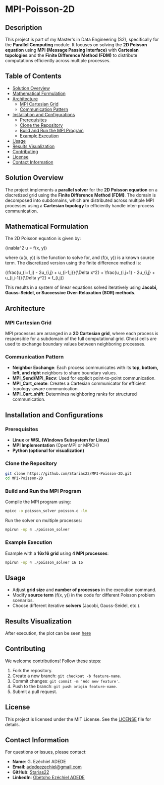 # MPI-Poisson-2D

## Description

This project is part of my Master's in Data Engineering (S2), specifically for the **Parallel Computing** module. It focuses on solving the **2D Poisson equation** using **MPI (Message Passing Interface)** with **Cartesian topologies** and the **Finite Difference Method (FDM)** to distribute computations efficiently across multiple processes.

## Table of Contents

- [Solution Overview](#solution-overview)
- [Mathematical Formulation](#mathematical-formulation)
- [Architecture](#architecture)
  - [MPI Cartesian Grid](#mpi-cartesian-grid)
  - [Communication Pattern](#communication-pattern)
- [Installation and Configurations](#installation-and-configurations)
  - [Prerequisites](#prerequisites)
  - [Clone the Repository](#clone-the-repository)
  - [Build and Run the MPI Program](#build-and-run-the-mpi-program)
  - [Example Execution](#example-execution)
- [Usage](#usage)
- [Results Visualization](#results-visualization)
- [Contributing](#contributing)
- [License](#license)
- [Contact Information](#contact-information)

## Solution Overview

The project implements a **parallel solver** for the **2D Poisson equation** on a discretized grid using the **Finite Difference Method (FDM)**. The domain is decomposed into subdomains, which are distributed across multiple MPI processes using a **Cartesian topology** to efficiently handle inter-process communication.

## Mathematical Formulation

The 2D Poisson equation is given by:

\(\nabla^2 u = f(x, y)\)

where \(u(x, y)\) is the function to solve for, and \(f(x, y)\) is a known source term. The discretized version using the finite difference method is:

\(\frac{u_{i+1,j} - 2u_{i,j} + u_{i-1,j}}{\Delta x^2} + \frac{u_{i,j+1} - 2u_{i,j} + u_{i,j-1}}{\Delta y^2} = f_{i,j}\)

This results in a system of linear equations solved iteratively using **Jacobi, Gauss-Seidel, or Successive Over-Relaxation (SOR) methods**.

## Architecture

### MPI Cartesian Grid

MPI processes are arranged in a **2D Cartesian grid**, where each process is responsible for a subdomain of the full computational grid. Ghost cells are used to exchange boundary values between neighboring processes.

### Communication Pattern

- **Neighbor Exchange**: Each process communicates with its **top, bottom, left, and right** neighbors to share boundary values.
- **MPI\_Send/MPI\_Recv**: Used for explicit point-to-point communication.
- **MPI\_Cart\_create**: Creates a Cartesian communicator for efficient topology-aware communication.
- **MPI\_Cart\_shift**: Determines neighboring ranks for structured communication.

## Installation and Configurations

### Prerequisites

- **Linux** or **WSL (Windows Subsystem for Linux)**
- **MPI Implementation** (OpenMPI or MPICH)
- **Python (optional for visualization)**

### Clone the Repository

```sh
git clone https://github.com/Starias22/MPI-Poisson-2D.git
cd MPI-Poisson-2D
```

### Build and Run the MPI Program

Compile the MPI program using:

```sh
mpicc -o poisson_solver poisson.c -lm
```

Run the solver on multiple processes:

```sh
mpirun -np 4 ./poisson_solver
```

### Example Execution

Example with a **16x16 grid** using **4 MPI processes**:

```sh
mpirun -np 4 ./poisson_solver 16 16
```

## Usage

- Adjust **grid size** and **number of processes** in the execution command.
- Modify **source term** \(f(x, y)\) in the code for different Poisson problem scenarios.
- Choose different iterative **solvers** (Jacobi, Gauss-Seidel, etc.).

## Results Visualization

After execution, the plot can be seen  [here](./solution_plot.png)

## Contributing

We welcome contributions! Follow these steps:

1. Fork the repository.
2. Create a new branch: `git checkout -b feature-name`.
3. Commit changes: `git commit -m 'Add new feature'`.
4. Push to the branch: `git push origin feature-name`.
5. Submit a pull request.

## License

This project is licensed under the MIT License. See the [LICENSE](LICENSE) file for details.

## Contact Information

For questions or issues, please contact:

- **Name**: G. Ezéchiel ADEDE
- **Email**: [adedeezechiel@gmail.com](mailto\:adedeezechiel@gmail.com)
- **GitHub**: [Starias22](https://github.com/Starias22)
- **LinkedIn**: [Gbètoho Ezéchiel ADEDE](https://www.linkedin.com/in/Starias22)

